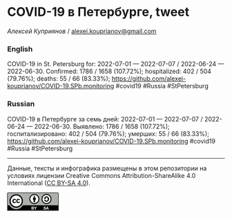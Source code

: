 COVID-19 в Петербурге, tweet
============================

*Алексей Куприянов* /
<a href="mailto:alexei.kouprianov@gmail.com" class="email">alexei.kouprianov@gmail.com</a>

### English

COVID-19 in St. Petersburg for: 2022-07-01 — 2022-07-07 / 2022-06-24 —
2022-06-30. Сonfirmed: 1786 / 1658 (107.72%); hospitalized: 402 / 504
(79.76%); deaths: 55 / 66 (83.33%);
<a href="https://github.com/alexei-kouprianov/COVID-19.SPb.monitoring" class="uri">https://github.com/alexei-kouprianov/COVID-19.SPb.monitoring</a>
\#covid19 \#Russia \#StPetersburg

### Russian

COVID-19 в Петербурге за семь дней: 2022-07-01 — 2022-07-07 / 2022-06-24
— 2022-06-30. Выявлено: 1786 / 1658 (107.72%); госпитализировано: 402 /
504 (79.76%); умерших: 55 / 66 (83.33%);
<a href="https://github.com/alexei-kouprianov/COVID-19.SPb.monitoring" class="uri">https://github.com/alexei-kouprianov/COVID-19.SPb.monitoring</a>
\#covid19 \#Russia \#StPetersburg

------------------------------------------------------------------------

Данные, тексты и инфографика размещены в этом репозитории на условиях
лицензии Creative Commons Attribution-ShareAlike 4.0 International ([CC
BY-SA 4.0](https://creativecommons.org/licenses/by-sa/4.0/)).

![](../misc/CC-BY-SA-icon.png "CC-BY-SA")
